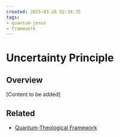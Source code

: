 ```yaml
---
created: 2025-03-26 02:34:35
tags:
- quantum-jesus
- framework
---
```

   
# Uncertainty Principle   
   
## Overview   
   
[Content to be added]   
   
## Related   
   
- [Quantum-Theological Framework](Quantum-Theological%20Framework.md)
